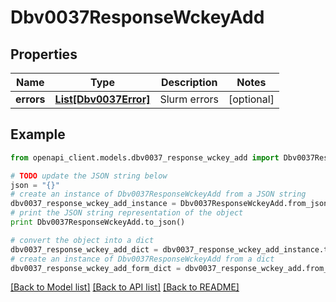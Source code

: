 # Dbv0037ResponseWckeyAdd


## Properties
Name | Type | Description | Notes
------------ | ------------- | ------------- | -------------
**errors** | [**List[Dbv0037Error]**](Dbv0037Error.md) | Slurm errors | [optional] 

## Example

```python
from openapi_client.models.dbv0037_response_wckey_add import Dbv0037ResponseWckeyAdd

# TODO update the JSON string below
json = "{}"
# create an instance of Dbv0037ResponseWckeyAdd from a JSON string
dbv0037_response_wckey_add_instance = Dbv0037ResponseWckeyAdd.from_json(json)
# print the JSON string representation of the object
print Dbv0037ResponseWckeyAdd.to_json()

# convert the object into a dict
dbv0037_response_wckey_add_dict = dbv0037_response_wckey_add_instance.to_dict()
# create an instance of Dbv0037ResponseWckeyAdd from a dict
dbv0037_response_wckey_add_form_dict = dbv0037_response_wckey_add.from_dict(dbv0037_response_wckey_add_dict)
```
[[Back to Model list]](../README.md#documentation-for-models) [[Back to API list]](../README.md#documentation-for-api-endpoints) [[Back to README]](../README.md)


